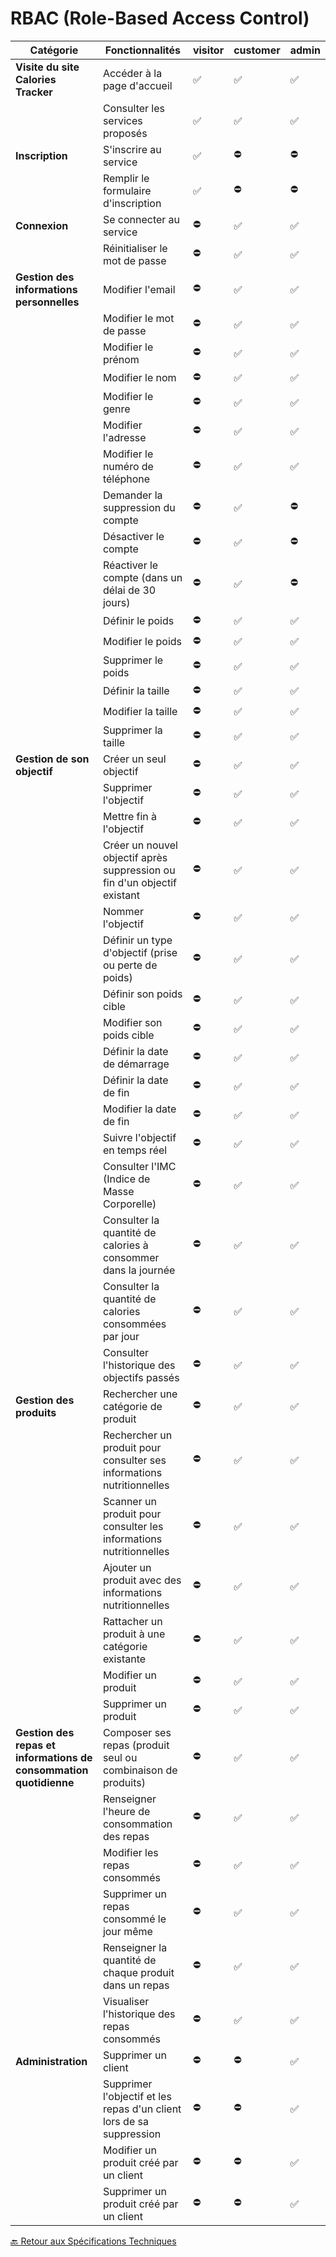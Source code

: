 # RBAC (Role-Based Access Control)

| **Catégorie**                                       | **Fonctionnalités**                                                                                                                                     | **visitor** | **customer** | **admin** |
|-----------------------------------------------------|--------------------------------------------------------------------------------------------------------------------------------------------------------|------------|--------------|-----------|
| **Visite du site Calories Tracker**                 | Accéder à la page d'accueil                                                                                                                            | ✅          | ✅            | ✅         |
|                                                     | Consulter les services proposés                                                                                                                       | ✅          | ✅            | ✅         |
| **Inscription**                                     | S'inscrire au service                                                                                                                                  | ✅          | ⛔            | ⛔         |
|                                                     | Remplir le formulaire d'inscription                                                                                                                   | ✅          | ⛔            | ⛔         |
| **Connexion**                                       | Se connecter au service                                                                                                                                | ⛔          | ✅            | ✅         |
|                                                     | Réinitialiser le mot de passe                                                                                                                          | ⛔          | ✅            | ✅         |
| **Gestion des informations personnelles**           | Modifier l'email                                                                                                                                       | ⛔          | ✅            | ✅         |
|                                                     | Modifier le mot de passe                                                                                                                              | ⛔          | ✅            | ✅         |
|                                                     | Modifier le prénom                                                                                                                                    | ⛔          | ✅            | ✅         |
|                                                     | Modifier le nom                                                                                                                                       | ⛔          | ✅            | ✅         |
|                                                     | Modifier le genre                                                                                                                                      | ⛔          | ✅            | ✅         |
|                                                     | Modifier l'adresse                                                                                                                                     | ⛔          | ✅            | ✅         |
|                                                     | Modifier le numéro de téléphone                                                                                                                       | ⛔          | ✅            | ✅         |
|                                                     | Demander la suppression du compte                                                                                                                     | ⛔          | ✅            | ⛔         |
|                                                     | Désactiver le compte                                                                                                                                   | ⛔          | ✅            | ⛔         |
|                                                     | Réactiver le compte (dans un délai de 30 jours)                                                                                                        | ⛔          | ✅            | ⛔         |
|                                                     | Définir le poids                                                                                                                                       | ⛔          | ✅            | ✅         |
|                                                     | Modifier le poids                                                                                                                                      | ⛔          | ✅            | ✅         |
|                                                     | Supprimer le poids                                                                                                                                    | ⛔          | ✅            | ✅         |
|                                                     | Définir la taille                                                                                                                                      | ⛔          | ✅            | ✅         |
|                                                     | Modifier la taille                                                                                                                                    | ⛔          | ✅            | ✅         |
|                                                     | Supprimer la taille                                                                                                                                   | ⛔          | ✅            | ✅         |
| **Gestion de son objectif**                         | Créer un seul objectif                                                                                                                                | ⛔          | ✅            | ✅         |
|                                                     | Supprimer l'objectif                                                                                                                                   | ⛔          | ✅            | ✅         |
|                                                     | Mettre fin à l'objectif                                                                                                                               | ⛔          | ✅            | ✅         |
|                                                     | Créer un nouvel objectif après suppression ou fin d'un objectif existant                                                                               | ⛔          | ✅            | ✅         |
|                                                     | Nommer l'objectif                                                                                                                                    | ⛔          | ✅            | ✅         |
|                                                     | Définir un type d'objectif (prise ou perte de poids)                                                                                                   | ⛔          | ✅            | ✅         |
|                                                     | Définir son poids cible                                                                                                                               | ⛔          | ✅            | ✅         |
|                                                     | Modifier son poids cible                                                                                                                              | ⛔          | ✅            | ✅         |
|                                                     | Définir la date de démarrage                                                                                                                          | ⛔          | ✅            | ✅         |
|                                                     | Définir la date de fin                                                                                                                                | ⛔          | ✅            | ✅         |
|                                                     | Modifier la date de fin                                                                                                                              | ⛔          | ✅            | ✅         |
|                                                     | Suivre l'objectif en temps réel                                                                                                                       | ⛔          | ✅            | ✅         |
|                                                     | Consulter l'IMC (Indice de Masse Corporelle)                                                                                                           | ⛔          | ✅            | ✅         |
|                                                     | Consulter la quantité de calories à consommer dans la journée                                                                                         | ⛔          | ✅            | ✅         |
|                                                     | Consulter la quantité de calories consommées par jour                                                                                                  | ⛔          | ✅            | ✅         |
|                                                     | Consulter l'historique des objectifs passés                                                                                                           | ⛔          | ✅            | ✅         |
| **Gestion des produits**                            | Rechercher une catégorie de produit                                                                                                                   | ⛔          | ✅            | ✅         |
|                                                     | Rechercher un produit pour consulter ses informations nutritionnelles                                                                                 | ⛔          | ✅            | ✅         |
|                                                     | Scanner un produit pour consulter les informations nutritionnelles                                                                                    | ⛔          | ✅            | ✅         |
|                                                     | Ajouter un produit avec des informations nutritionnelles                                                                                              | ⛔          | ✅            | ✅         |
|                                                     | Rattacher un produit à une catégorie existante                                                                                                         | ⛔          | ✅            | ✅         |
|                                                     | Modifier un produit                                                                                                                                   | ⛔          | ✅            | ✅         |
|                                                     | Supprimer un produit                                                                                                                                  | ⛔          | ✅            | ✅         |
| **Gestion des repas et informations de consommation quotidienne**| Composer ses repas (produit seul ou combinaison de produits)                                                                                           | ⛔          | ✅            | ✅         |
|                                                     | Renseigner l'heure de consommation des repas                                                                                                           | ⛔          | ✅            | ✅         |
|                                                     | Modifier les repas consommés                                                                                                                          | ⛔          | ✅            | ✅         |
|                                                     | Supprimer un repas consommé le jour même                                                                                                              | ⛔          | ✅            | ✅         |
|                                                     | Renseigner la quantité de chaque produit dans un repas                                                                                                | ⛔          | ✅            | ✅         |
|                                                     | Visualiser l'historique des repas consommés                                                                                                            | ⛔          | ✅            | ✅         |
| **Administration**                                  | Supprimer un client                                                                                                                                   | ⛔          | ⛔            | ✅         |
|                                                     | Supprimer l'objectif et les repas d'un client lors de sa suppression                                                                                   | ⛔          | ⛔            | ✅         |
|                                                     | Modifier un produit créé par un client                                                                                                                | ⛔          | ⛔            | ✅         |
|                                                     | Supprimer un produit créé par un client                                                                                                               | ⛔          | ⛔            | ✅         |

[🔙 Retour aux Spécifications Techniques](../specifications-techniques/README.md)
